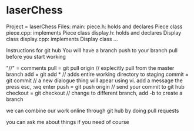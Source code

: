 # laserChess

Project = laserChess
Files:
  main:
  piece.h: holds and declares Piece class
  piece.cpp: implements Piece class
  display.h: holds and declares Display class 
  display.cpp: implements Display class
  ...
  
Instructions for git hub
  You will have a branch
  push to your branch
  pull before you start working
  
  "//" = comments
  pull = git pull origin <branch name> // explecitly pull from the master branch
  add = git add * // adds entire working directory to staging
  commit = git commit // a new dialogue thing will apear using vi. add a message the press esc, :wq enter
  push = git push origin <branch name> // send your commit to git hub
  checkout = git checkout // change to different branch, add -b to create a branch
  
  we can combine our work online through git hub by doing pull requests
  
  you can ask me about things if you need of course
  

